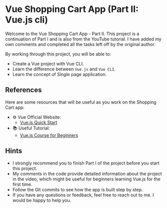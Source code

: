 # Vue Shopping Cart App (Part II: Vue.js cli)

Welcome to the Vue Shopping Cart App - Part II. This project is a continuation of Part I and is also from the YouTube tutorial. I have added my own comments and completed all the tasks left off by the original author.

By working through this project, you will be able to:

- Create a Vue project with Vue CLI.
- Learn the difference between `Vue.js` and `Vue CLI`.
- Learn the concept of Single page application.

## References

Here are some resources that will be useful as you work on the Shopping Cart app:

- ⚙️ Vue Official Website:
    - [Vue.js Quick Start](https://vuejs.org/guide/quick-start.html)
- 📚 Useful Tutorial:
    - [Vue.js Course for Beginners](https://www.youtube.com/watch?v=FXpIoQ_rT_c&t=8780s)

## Hints

- I strongly recommend you to finish Part I of the project before you start this project.
- My comments in the code provide detailed information about the project in the video, which might be useful for beginners learning Vue.js for the first time.
- Follow the Git commits to see how the app is built step by step.
- If you have any questions or feedback, feel free to reach out to me. I would be happy to help you.
